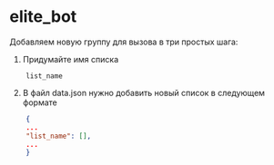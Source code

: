 # elite_bot

Добавляем новую группу для вызова в три простых шага:
1. Придумайте имя списка
```
    list_name
```
2. В файл data.json нужно добавить новый список в следующем формате  
```json
    {
    ...
    "list_name": [],
    ...
    }
```
